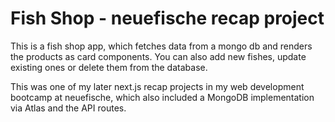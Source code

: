# Fish Shop - neuefische recap project

This is a fish shop app, which fetches data from a mongo db and renders the products as card components. You can also add new fishes, update existing ones or delete them from the database.

This was one of my later next.js recap projects in my web development bootcamp at neuefische, which also included a MongoDB implementation via Atlas and the API routes.
